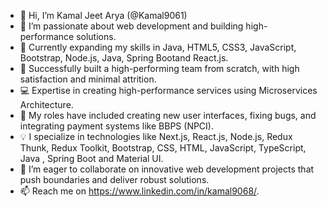 * 👋 Hi, I’m Kamal Jeet Arya (@Kamal9061)
* 👀 I’m passionate about web development and building high-performance solutions.
* 🌱 Currently expanding my skills in Java, HTML5, CSS3, JavaScript, Bootstrap, Node.js, Java, Spring Bootand React.js.
* 💼 Successfully built a high-performing team from scratch, with high satisfaction and minimal attrition.
* 💻 Expertise in creating high-performance services using Microservices Architecture.
* 🚀 My roles have included creating new user interfaces, fixing bugs, and integrating payment systems like BBPS (NPCI).
* 💡 I specialize in technologies like Next.js, React.js, Node.js, Redux Thunk, Redux Toolkit, Bootstrap, CSS, HTML, JavaScript, TypeScript, Java , Spring Boot and Material UI.
* 💞️ I’m eager to collaborate on innovative web development projects that push boundaries and deliver robust solutions.
* 📫 Reach me on https://www.linkedin.com/in/kamal9068/.
